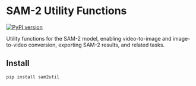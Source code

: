 # SAM-2 Utility Functions

[![PyPI version](https://badge.fury.io/py/sam2util.svg)](https://badge.fury.io/py/sam2util)

Utility functions for the SAM-2 model, enabling video-to-image and image-to-video conversion, exporting SAM-2 results, and related tasks.

## Install

```
pip install sam2util
```
